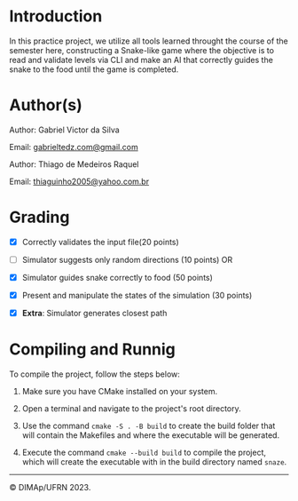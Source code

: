 # Introduction

In this practice project, we utilize all tools learned throught the course of the semester here, constructing a Snake-like game where the objective is to read and validate levels via CLI and make an AI that correctly guides the snake to the food until the game is completed. 

# Author(s)

Author: Gabriel Victor da Silva

Email: gabrieltedz.com@gmail.com

Author: Thiago de Medeiros Raquel

Email: thiaguinho2005@yahoo.com.br

# Grading
- [x] Correctly validates the input file(20 points)

- [ ] Simulator suggests only random directions (10 points)
OR
- [x] Simulator guides snake correctly to food (50 points)

- [x] Present and manipulate the states of the simulation (30 points)

- [x] **Extra**: Simulator generates closest path

# Compiling and Runnig

To compile the project, follow the steps below:

1. Make sure you have CMake installed on your system.

2. Open a terminal and navigate to the project's root directory.

3. Use the command `cmake -S . -B build` to create the build folder that will contain the Makefiles and where the executable will be generated.

4. Execute the command `cmake --build build` to compile the project, which will create the executable with in the build directory named `snaze`.

--------
&copy; DIMAp/UFRN 2023.
